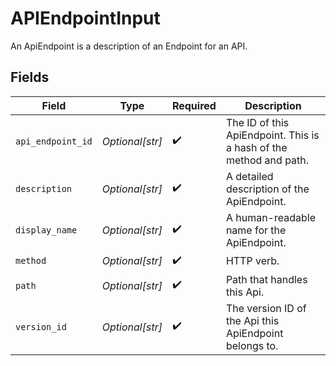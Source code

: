 # APIEndpointInput

An ApiEndpoint is a description of an Endpoint for an API.


## Fields

| Field                                                              | Type                                                               | Required                                                           | Description                                                        |
| ------------------------------------------------------------------ | ------------------------------------------------------------------ | ------------------------------------------------------------------ | ------------------------------------------------------------------ |
| `api_endpoint_id`                                                  | *Optional[str]*                                                    | :heavy_check_mark:                                                 | The ID of this ApiEndpoint. This is a hash of the method and path. |
| `description`                                                      | *Optional[str]*                                                    | :heavy_check_mark:                                                 | A detailed description of the ApiEndpoint.                         |
| `display_name`                                                     | *Optional[str]*                                                    | :heavy_check_mark:                                                 | A human-readable name for the ApiEndpoint.                         |
| `method`                                                           | *Optional[str]*                                                    | :heavy_check_mark:                                                 | HTTP verb.                                                         |
| `path`                                                             | *Optional[str]*                                                    | :heavy_check_mark:                                                 | Path that handles this Api.                                        |
| `version_id`                                                       | *Optional[str]*                                                    | :heavy_check_mark:                                                 | The version ID of the Api this ApiEndpoint belongs to.             |